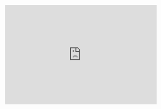 

<div style="max-width:500px"><iframe title="widget" width="100%" height="328px" frameBorder="0" scrolling="no" loading="lazy" src="https://www.weeronline.nl/widget/weather?id=4109037"></iframe></div>


